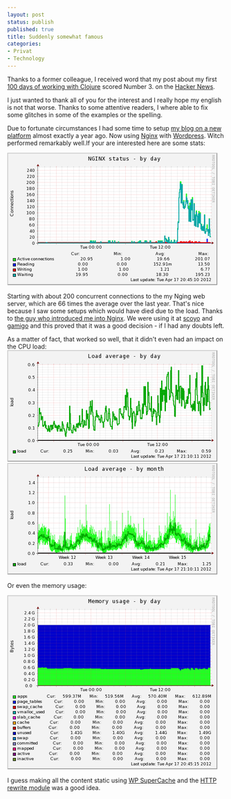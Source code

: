 ```yaml
---
layout: post
status: publish
published: true
title: Suddenly somewhat famous
categories:
- Privat
- Technology
---
```

Thanks to a former colleague, I received word that my post about my first [100 days of working with Clojure](/2012/04/first-hundred-days-of-clojure/) scored Number 3\. on the [Hacker News](http://news.ycombinator.com/).

I just wanted to thank all of you for the interest and I really hope my english is not that worse. Thanks to some attentive readers, I where able to fix some glitches in some of the examples or the spelling.

Due to fortunate circumstances I had some time to setup [my blog on a new platform](/2011/04/nginxing-around-with-wordpress-2/) almost exactly a year ago. Now using [Nginx](http://wiki.nginx.org) with [Wordpress](http://wordpress.org/). Witch performed remarkably well.<a id="more"></a><a id="more-152"></a>If your are interested here are some stats:

![Localhost nginx status day](/assets/localhost-nginx_status-day.png)

Starting with about 200 concurrent connections to the my Nging web server, which are 66 times the average over the last year. That's nice because I saw some setups which would have died due to the load. Thanks to [the guy who introduced me into Nginx](https://www.xing.com/profile/Lukas_Loesche2). We were using it at [scoyo](www.scoyo.com) and [gamigo](http://www.gamigo.com) and this proved that it was a good decision - if I had any doubts left.

As a matter of fact, that worked so well, that it didn't even had an impact on the CPU load: ![Localhost load day](/assets/localhost-load-day.png) ![Localhost load month](/assets/localhost-load-month1.png)

Or even the memory usage:

![Localhost memory day](/assets/localhost-memory-day.png)

I guess making all the content static using [WP SuperCache](http://wordpress.org/extend/plugins/wp-super-cache/) and the [HTTP rewrite module](http://wiki.nginx.org/HttpRewriteModule) was a good idea.
